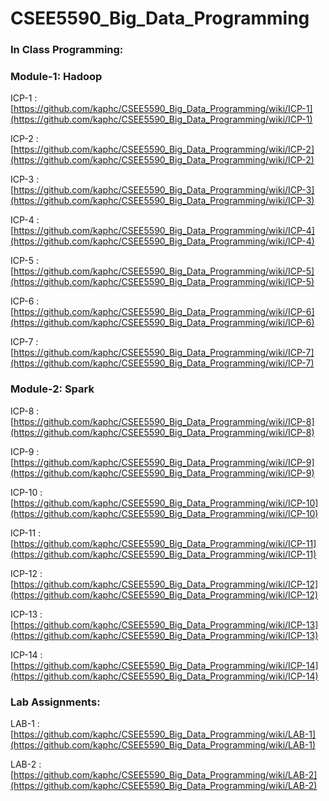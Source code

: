# CSEE5590_Big_Data_Programming<br>

### In Class Programming:

### Module-1: Hadoop
ICP-1 : [https://github.com/kaphc/CSEE5590_Big_Data_Programming/wiki/ICP-1](https://github.com/kaphc/CSEE5590_Big_Data_Programming/wiki/ICP-1)

ICP-2 : [https://github.com/kaphc/CSEE5590_Big_Data_Programming/wiki/ICP-2](https://github.com/kaphc/CSEE5590_Big_Data_Programming/wiki/ICP-2)

ICP-3 : [https://github.com/kaphc/CSEE5590_Big_Data_Programming/wiki/ICP-3](https://github.com/kaphc/CSEE5590_Big_Data_Programming/wiki/ICP-3)

ICP-4 : [https://github.com/kaphc/CSEE5590_Big_Data_Programming/wiki/ICP-4](https://github.com/kaphc/CSEE5590_Big_Data_Programming/wiki/ICP-4)

ICP-5 : [https://github.com/kaphc/CSEE5590_Big_Data_Programming/wiki/ICP-5](https://github.com/kaphc/CSEE5590_Big_Data_Programming/wiki/ICP-5)

ICP-6 : [https://github.com/kaphc/CSEE5590_Big_Data_Programming/wiki/ICP-6](https://github.com/kaphc/CSEE5590_Big_Data_Programming/wiki/ICP-6)

ICP-7 : [https://github.com/kaphc/CSEE5590_Big_Data_Programming/wiki/ICP-7](https://github.com/kaphc/CSEE5590_Big_Data_Programming/wiki/ICP-7)

### Module-2: Spark
ICP-8 : [https://github.com/kaphc/CSEE5590_Big_Data_Programming/wiki/ICP-8](https://github.com/kaphc/CSEE5590_Big_Data_Programming/wiki/ICP-8)

ICP-9 : [https://github.com/kaphc/CSEE5590_Big_Data_Programming/wiki/ICP-9](https://github.com/kaphc/CSEE5590_Big_Data_Programming/wiki/ICP-9)

ICP-10 : [https://github.com/kaphc/CSEE5590_Big_Data_Programming/wiki/ICP-10](https://github.com/kaphc/CSEE5590_Big_Data_Programming/wiki/ICP-10)

ICP-11 : [https://github.com/kaphc/CSEE5590_Big_Data_Programming/wiki/ICP-11](https://github.com/kaphc/CSEE5590_Big_Data_Programming/wiki/ICP-11)

ICP-12 : [https://github.com/kaphc/CSEE5590_Big_Data_Programming/wiki/ICP-12](https://github.com/kaphc/CSEE5590_Big_Data_Programming/wiki/ICP-12)

ICP-13 : [https://github.com/kaphc/CSEE5590_Big_Data_Programming/wiki/ICP-13](https://github.com/kaphc/CSEE5590_Big_Data_Programming/wiki/ICP-13)

ICP-14 : [https://github.com/kaphc/CSEE5590_Big_Data_Programming/wiki/ICP-14](https://github.com/kaphc/CSEE5590_Big_Data_Programming/wiki/ICP-14)

### Lab Assignments:
LAB-1 : [https://github.com/kaphc/CSEE5590_Big_Data_Programming/wiki/LAB-1](https://github.com/kaphc/CSEE5590_Big_Data_Programming/wiki/LAB-1)

LAB-2 : [https://github.com/kaphc/CSEE5590_Big_Data_Programming/wiki/LAB-2](https://github.com/kaphc/CSEE5590_Big_Data_Programming/wiki/LAB-2)
